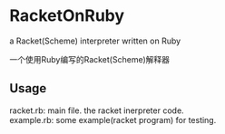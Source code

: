 # RacketOnRuby
a Racket(Scheme) interpreter written on Ruby

一个使用Ruby编写的Racket(Scheme)解释器
## Usage
racket.rb: main file. the racket inerpreter code.\
example.rb: some example(racket program) for testing.
